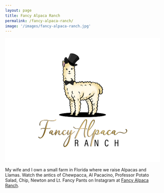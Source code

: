 ```yaml
---
layout: page
title: Fancy Alpaca Ranch
permalink: /fancy-alpaca-ranch/
image: '/images/fancy-alpaca-ranch.jpg'
---
```


<img src="/images/fancy-alpaca-ranch-logo.jpg">

My wife and I own a small farm in Florida where we raise Alpacas and Llamas. Watch the antics of Chewpacca, Al Pacacino, Professor Potato Salad, Chip, Newton and Lt. Fancy Pants on Instagram at <a href="https://www.instagram.com/fancyalpacaranch/" target="_blank" width="50%">Fancy Alpaca Ranch</a>.